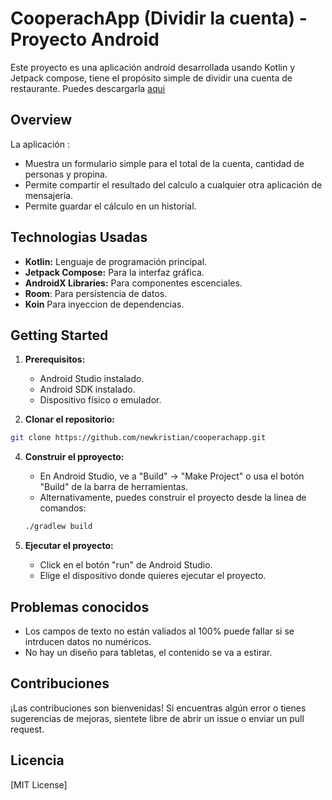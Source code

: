 # CooperachApp (Dividir la cuenta) - Proyecto Android

Este proyecto es una aplicación android desarrollada usando Kotlin y Jetpack compose, tiene el propósito simple de dividir una cuenta de restaurante. Puedes descargarla [aqui](https://play.google.com/store/apps/details?id=me.kristianconk.cooperachapp)

## Overview

La aplicación :

*   Muestra un formulario simple para el total de la cuenta, cantidad de personas y propina.
*   Permite compartir el resultado del calculo a cualquier otra aplicación de mensajería.
*   Permite guardar el cálculo en un historial.

## Technologias Usadas

*   **Kotlin:** Lenguaje de programación principal.
*   **Jetpack Compose:** Para la interfaz gráfica.
*   **AndroidX Libraries:** Para componentes escenciales.
*   **Room**: Para persistencia de datos.
*   **Koin** Para inyeccion de dependencias.

## Getting Started

1.  **Prerequisitos:**
    *   Android Studio instalado.
    *   Android SDK instalado.
    *   Dispositivo físico o emulador.

2.  **Clonar el repositorio:**

   ```bash
   git clone https://github.com/newkristian/cooperachapp.git
   ```

4.  **Construir el pproyecto:**
    *   En Android Studio, ve a "Build" -> "Make Project" o usa el botón "Build" de la barra de herramientas.
    *   Alternativamente, puedes construir el proyecto desde la linea de comandos:
    ```bash
    ./gradlew build
    ```

5. **Ejecutar el proyecto:**
    * Click en el botón "run" de Android Studio.
    * Elige el dispositivo donde quieres ejecutar el proyecto.

## Problemas conocidos

* Los campos de texto no están valiados al 100% puede fallar si se intrducen datos no numéricos.
* No hay un diseño para tabletas, el contenido se va a estirar.

## Contribuciones

¡Las contribuciones son bienvenidas! Si encuentras algún error o tienes sugerencias de mejoras, sientete libre de abrir un issue o enviar un pull request.

## Licencia

[MIT License]
